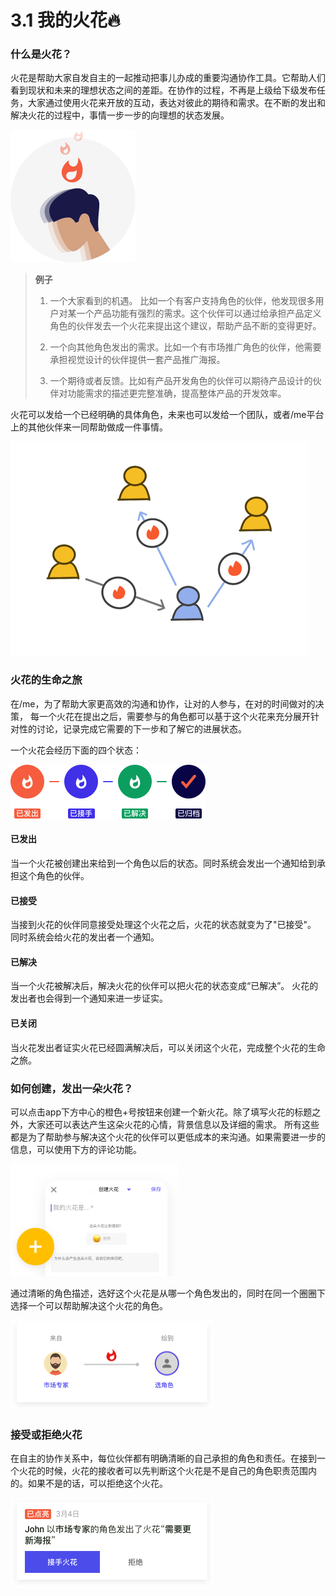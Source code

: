 # 3.1 我的火花🔥

### 什么是火花？

火花是帮助大家自发自主的一起推动把事儿办成的重要沟通协作工具。它帮助人们看到现状和未来的理想状态之间的差距。在协作的过程，不再是上级给下级发布任务，大家通过使用火花来开放的互动，表达对彼此的期待和需求。在不断的发出和解决火花的过程中，事情一步一步的向理想的状态发展。

![](../../.gitbook/assets/m4-1.png)

> **例子**
>
> 1. 一个大家看到的机遇。 比如一个有客户支持角色的伙伴，他发现很多用户对某一个产品功能有强烈的需求。这个伙伴可以通过给承担产品定义角色的伙伴发去一个火花来提出这个建议，帮助产品不断的变得更好。
>
> 2. 一个向其他角色发出的需求。比如一个有市场推广角色的伙伴，他需要承担视觉设计的伙伴提供一套产品推广海报。
>
> 3. 一个期待或者反馈。比如有产品开发角色的伙伴可以期待产品设计的伙伴对功能需求的描述更完整准确，提高整体产品的开发效率。

火花可以发给一个已经明确的具体角色，未来也可以发给一个团队，或者/me平台上的其他伙伴来一同帮助做成一件事情。

![](../../.gitbook/assets/zhang-li-gai-nian.png)

### 火花的生命之旅

在/me，为了帮助大家更高效的沟通和协作，让对的人参与，在对的时间做对的决策， 每一个火花在提出之后，需要参与的角色都可以基于这个火花来充分展开针对性的讨论，记录完成它需要的下一步和了解它的进展状态。

一个火花会经历下面的四个状态：

![](../../.gitbook/assets/m4-2s.png)

#### 已发出

当一个火花被创建出来给到一个角色以后的状态。同时系统会发出一个通知给到承担这个角色的伙伴。

#### 已接受

当接到火花的伙伴同意接受处理这个火花之后，火花的状态就变为了"已接受"。 同时系统会给火花的发出者一个通知。

#### 已解决

当一个火花被解决后，解决火花的伙伴可以把火花的状态变成“已解决”。 火花的发出者也会得到一个通知来进一步证实。

#### 已关闭

当火花发出者证实火花已经圆满解决后，可以关闭这个火花，完成整个火花的生命之旅。

### 如何创建，发出一朵火花？

可以点击app下方中心的橙色+号按钮来创建一个新火花。除了填写火花的标题之外，大家还可以表达产生这朵火花的心情，背景信息以及详细的需求。 所有这些都是为了帮助参与解决这个火花的伙伴可以更低成本的来沟通。如果需要进一步的信息，可以使用下方的评论功能。

![](../../.gitbook/assets/m4-3s.png)

通过清晰的角色描述，选好这个火花是从哪一个角色发出的，同时在同一个圈圈下选择一个可以帮助解决这个火花的角色。

![](../../.gitbook/assets/m4-4s.png)

### 接受或拒绝火花

在自主的协作关系中，每位伙伴都有明确清晰的自己承担的角色和责任。在接到一个火花的时候，火花的接收者可以先判断这个火花是不是自己的角色职责范围内的。如果不是的话，可以拒绝这个火花。

![](../../.gitbook/assets/m4-5-s.png)

